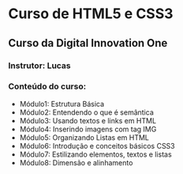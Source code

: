 # Curso de HTML5 e CSS3
## Curso da Digital Innovation One
### Instrutor: Lucas

### Conteúdo do curso:
 - Módulo1: Estrutura Básica
 - Módulo2: Entendendo o que é semântica
 - Módulo3: Usando textos e links em HTML
 - Módulo4: Inserindo imagens com tag IMG
 - Módulo5: Organizando Listas em HTML
 - Módulo6: Introdução e conceitos básicos CSS3
 - Módulo7: Estilizando elementos, textos e listas
 - Módulo8: Dimensão e alinhamento

 


